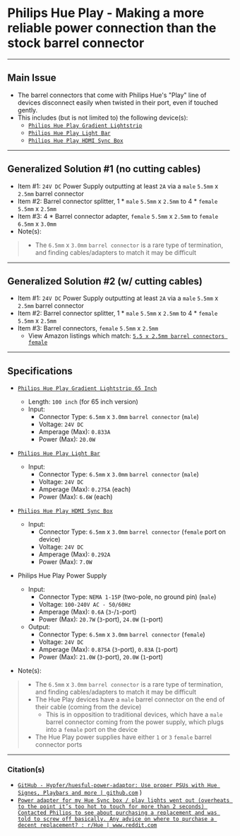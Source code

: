 <!-- ------------------------------------------------------------ -->
# Philips Hue Play - Making a more reliable power connection than the stock barrel connector
<!-- ------------------------------------------------------------ -->

***
## Main Issue
- The barrel connectors that come with Philips Hue's "Play" line of devices disconnect easily when twisted in their port, even if touched gently.
- This includes (but is not limited to) the following device(s):
  - [`Philips Hue Play Gradient Lightstrip`](https://www.philips-hue.com/en-us/p/hue-white-and-color-ambiance-play-gradient-lightstrip-65-inch/046677560416) 
  - [`Philips Hue Play Light Bar`](https://www.philips-hue.com/en-us/p/hue-white-and-color-ambiance-play-light-bar-single-pack/7820131U7)
  - [`Philips Hue Play HDMI Sync Box`](https://www.philips-hue.com/en-us/p/hue-play-hdmi-sync-box-/046677555221)

<!-- ------------------------------------------------------------ -->

***
## Generalized Solution #1 (no cutting cables)
  - Item #1: `24V DC` Power Supply outputting at least `2A` via a `male` `5.5mm` x `2.5mm` barrel connector
  - Item #2: Barrel connector splitter, 1 * `male` `5.5mm` x `2.5mm` to 4 * `female` `5.5mm` x `2.5mm`
  - Item #3: 4 * Barrel connector adapter, `female` `5.5mm` x `2.5mm` to `female` `6.5mm` x `3.0mm`
  - Note(s):
  > - The `6.5mm` x `3.0mm` `barrel connector` is a rare type of termination, and finding cables/adapters to match it may be difficult

<!-- ------------------------------------------------------------ -->

***
## Generalized Solution #2 (w/ cutting cables)
  - Item #1: `24V DC` Power Supply outputting at least `2A` via a `male` `5.5mm` x `2.5mm` barrel connector
  - Item #2: Barrel connector splitter, 1 * `male` `5.5mm` x `2.5mm` to 4 * `female` `5.5mm` x `2.5mm`
  - Item #3: Barrel connectors, `female` `5.5mm` x `2.5mm`
    - View Amazon listings which match: [`5.5 x 2.5mm barrel connectors female`](https://www.amazon.com/s?k=5.5+x+2.5mm+barrel+connectors+female)

<!-- ------------------------------------------------------------ -->

***
## Specifications
- [`Philips Hue Play Gradient Lightstrip 65 Inch`](https://www.philips-hue.com/en-us/p/hue-white-and-color-ambiance-play-gradient-lightstrip-65-inch/046677560416) 
  - Length: `100 inch` (for 65 inch version)
  - Input:
    - Connector Type: `6.5mm` x `3.0mm` `barrel connector` (`male`)
    - Voltage: `24V DC`
    - Amperage (Max): `0.833A`
    - Power (Max): `20.0W`
- [`Philips Hue Play Light Bar`](https://www.philips-hue.com/en-us/p/hue-white-and-color-ambiance-play-light-bar-single-pack/7820131U7)
  - Input:
    - Connector Type: `6.5mm` x `3.0mm` `barrel connector` (`male`)
    - Voltage: `24V DC`
    - Amperage (Max): `0.275A` (each)
    - Power (Max): `6.6W` (each)
- [`Philips Hue Play HDMI Sync Box`](https://www.philips-hue.com/en-us/p/hue-play-hdmi-sync-box-/046677555221)
  - Input:
    - Connector Type: `6.5mm` x `3.0mm` `barrel connector` (`female` port on device)
    - Voltage: `24V DC`
    - Amperage (Max): `0.292A`
    - Power (Max): `7.0W`
- Philips Hue Play Power Supply
  - Input:
    - Connector Type: `NEMA 1-15P` (two-pole, no ground pin) (`male`)
    - Voltage: `100-240V AC - 50/60Hz`
    - Amperage (Max): `0.6A` (`3`-/`1`-port)
    - Power (Max): `20.7W` (`3`-port), `24.0W` (`1`-port)
  - Output:
    - Connector Type: `6.5mm` x `3.0mm` `barrel connector` (`female`)
    - Voltage: `24V DC`
    - Amperage (Max): `0.875A` (`3`-port), `0.83A` (`1`-port)
    - Power (Max): `21.0W` (`3`-port), `20.0W` (`1`-port)

- Note(s):
> - The `6.5mm` x `3.0mm` `barrel connector` is a rare type of termination, and finding cables/adapters to match it may be difficult
> - The Hue Play devices have a `male` barrel connector on the end of their cable (coming from the device)
>   - This is in opposition to traditional devices, which have a `male` barrel connector coming from the power supply, which plugs into a `female` port on the device
> - The Hue Play power supplies have either `1` or `3` `female` barrel connector ports

<!-- ------------------------------------------------------------ -->

***
### Citation(s)

- [`GitHub - Hypfer/huesful-power-adaptor: Use proper PSUs with Hue Signes, Playbars and more | github.com`](https://github.com/Hypfer/huesful-power-adaptor)
)
- [`Power adapter for my Hue Sync box / play lights went out (overheats to the point it’s too hot to touch for more than 2 seconds) Contacted Philips to see about purchasing a replacement and was told to screw off basically. Any advice on where to purchase a decent replacement? : r/Hue | www.reddit.com`](https://www.reddit.com/r/Hue/comments/vaedcl/power_adapter_for_my_hue_sync_box_play_lights)

<!-- ------------------------------------------------------------ -->